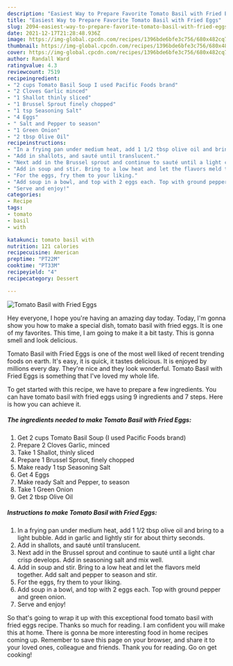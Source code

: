 ```yaml
---
description: "Easiest Way to Prepare Favorite Tomato Basil with Fried Eggs"
title: "Easiest Way to Prepare Favorite Tomato Basil with Fried Eggs"
slug: 2094-easiest-way-to-prepare-favorite-tomato-basil-with-fried-eggs
date: 2021-12-17T21:28:48.936Z
image: https://img-global.cpcdn.com/recipes/1396bde6bfe3c756/680x482cq70/tomato-basil-with-fried-eggs-recipe-main-photo.jpg
thumbnail: https://img-global.cpcdn.com/recipes/1396bde6bfe3c756/680x482cq70/tomato-basil-with-fried-eggs-recipe-main-photo.jpg
cover: https://img-global.cpcdn.com/recipes/1396bde6bfe3c756/680x482cq70/tomato-basil-with-fried-eggs-recipe-main-photo.jpg
author: Randall Ward
ratingvalue: 4.3
reviewcount: 7519
recipeingredient:
- "2 cups Tomato Basil Soup I used Pacific Foods brand"
- "2 Cloves Garlic minced"
- "1 Shallot thinly sliced"
- "1 Brussel Sprout finely chopped"
- "1 tsp Seasoning Salt"
- "4 Eggs"
- " Salt and Pepper to season"
- "1 Green Onion"
- "2 tbsp Olive Oil"
recipeinstructions:
- "In a frying pan under medium heat, add 1 1/2 tbsp olive oil and bring to a light bubble. Add in garlic and lightly stir for about thirty seconds."
- "Add in shallots, and sauté until translucent."
- "Next add in the Brussel sprout and continue to sauté until a light char crisp develops. Add in seasoning salt and mix well."
- "Add in soup and stir. Bring to a low heat and let the flavors meld together. Add salt and pepper to season and stir."
- "For the eggs, fry them to your liking."
- "Add soup in a bowl, and top with 2 eggs each. Top with ground pepper and green onion."
- "Serve and enjoy!"
categories:
- Recipe
tags:
- tomato
- basil
- with

katakunci: tomato basil with 
nutrition: 121 calories
recipecuisine: American
preptime: "PT22M"
cooktime: "PT33M"
recipeyield: "4"
recipecategory: Dessert

---
```



![Tomato Basil with Fried Eggs](https://img-global.cpcdn.com/recipes/1396bde6bfe3c756/680x482cq70/tomato-basil-with-fried-eggs-recipe-main-photo.jpg)

Hey everyone, I hope you're having an amazing day today. Today, I'm gonna show you how to make a special dish, tomato basil with fried eggs. It is one of my favorites. This time, I am going to make it a bit tasty. This is gonna smell and look delicious.



Tomato Basil with Fried Eggs is one of the most well liked of recent trending foods on earth. It's easy, it is quick, it tastes delicious. It is enjoyed by millions every day. They're nice and they look wonderful. Tomato Basil with Fried Eggs is something that I've loved my whole life.


To get started with this recipe, we have to prepare a few ingredients. You can have tomato basil with fried eggs using 9 ingredients and 7 steps. Here is how you can achieve it.

<!--inarticleads1-->

##### The ingredients needed to make Tomato Basil with Fried Eggs:

1. Get 2 cups Tomato Basil Soup (I used Pacific Foods brand)
1. Prepare 2 Cloves Garlic, minced
1. Take 1 Shallot, thinly sliced
1. Prepare 1 Brussel Sprout, finely chopped
1. Make ready 1 tsp Seasoning Salt
1. Get 4 Eggs
1. Make ready  Salt and Pepper, to season
1. Take 1 Green Onion
1. Get 2 tbsp Olive Oil




<!--inarticleads2-->

##### Instructions to make Tomato Basil with Fried Eggs:

1. In a frying pan under medium heat, add 1 1/2 tbsp olive oil and bring to a light bubble. Add in garlic and lightly stir for about thirty seconds.
1. Add in shallots, and sauté until translucent.
1. Next add in the Brussel sprout and continue to sauté until a light char crisp develops. Add in seasoning salt and mix well.
1. Add in soup and stir. Bring to a low heat and let the flavors meld together. Add salt and pepper to season and stir.
1. For the eggs, fry them to your liking.
1. Add soup in a bowl, and top with 2 eggs each. Top with ground pepper and green onion.
1. Serve and enjoy!




So that's going to wrap it up with this exceptional food tomato basil with fried eggs recipe. Thanks so much for reading. I am confident you will make this at home. There is gonna be more interesting food in home recipes coming up. Remember to save this page on your browser, and share it to your loved ones, colleague and friends. Thank you for reading. Go on get cooking!
